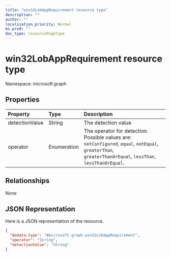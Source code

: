 ```yaml
---
title: "win32LobAppRequirement resource type"
description: ""
author: ""
localization_priority: Normal
ms.prod: ""
doc_type: resourcePageType
---
```


# win32LobAppRequirement resource type


Namespace: microsoft.graph



## Properties
|Property|Type|Description|
|:---|:---|:---|
|detectionValue|String|The detection value|
|operator|Enumeration|The operator for detection. Possible values are: `notConfigured`, `equal`, `notEqual`, `greaterThan`, `greaterThanOrEqual`, `lessThan`, `lessThanOrEqual`.|

## Relationships
None

## JSON Representation
Here is a JSON representation of the resource.
<!-- {
  "blockType": "resource",
  "@odata.type": "microsoft.graph.win32LobAppRequirement"
}
-->
``` json
{
  "@odata.type": "#microsoft.graph.win32LobAppRequirement",
  "operator": "String",
  "detectionValue": "String"
}
```

